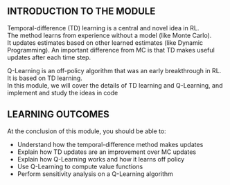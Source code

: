 
## INTRODUCTION TO THE MODULE

Temporal-difference (TD) learning is a central and novel idea in RL.  
The method learns from experience without a model (like Monte Carlo).  
It updates estimates based on other learned estimates (like Dynamic Programming).
An important difference from MC is that TD makes useful updates after each time step.  

Q-Learning is an off-policy algorithm that was an early breakthrough in RL. It is based on TD learning.  
In this module, we will cover the details of TD learning and Q-Learning, and implement and study the ideas in code

## LEARNING OUTCOMES

At the conclusion of this module, you should be able to:

- Understand how the temporal-difference method makes updates
- Explain how TD updates are an improvement over MC updates
- Explain how Q-Learning works and how it learns off policy
- Use Q-Learning to compute value functions
- Perform sensitivity analysis on a Q-Learning algorithm